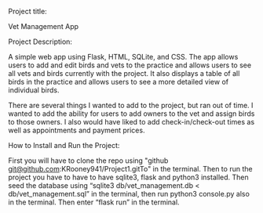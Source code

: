 Project title:

Vet Management App

Project Description:

A simple web app using Flask, HTML, SQLite, and CSS. The app allows users to add and edit birds and vets to the practice and allows users to see all vets and birds currently with the project. It also displays a table of all birds in the practice and allows users to see a more detailed view of individual birds.

There are several things I wanted to add to the project, but ran out of time. I wanted to add the ability for users to add owners to the vet and assign birds to those owners. I also would have liked to add check-in/check-out times as well as appointments and payment prices.

How to Install and Run the Project:

First you will have to clone the repo using "github git@github.com:KRooney941/Project1.gitTo" in the terminal. Then to run the project you have to have to have sqlite3, flask and python3 installed. Then seed the database using “sqlite3 db/vet_management.db < db/vet_management.sql” in the terminal, then run python3 console.py also in the terminal. Then enter “flask run” in the terminal.

